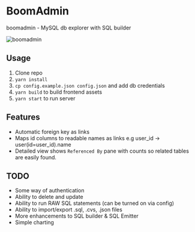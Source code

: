 # BoomAdmin

boomadmin - MySQL db explorer with SQL builder

![boomadmin](https://user-images.githubusercontent.com/1018196/79173102-755b0380-7dab-11ea-8a31-fa0f58d4dcb9.gif)

## Usage

1.  Clone repo
2.  `yarn install`
3.  `cp config.example.json config.json` and add db credentials
4.  `yarn build` to build frontend assets
5.  `yarn start` to run server

## Features

- Automatic foreign key as links
- Maps id columns to readable names as links e.g user_id -> user(id=user_id).name
- Detailed view shows `Referenced By` pane with counts so related tables are easily found.

## TODO

- Some way of authentication
- Ability to delete and update
- Ability to run RAW SQL statements (can be turned on via config)
- Ability to import/export .sql, .cvs, .json files
- More enhancements to SQL builder & SQL Emitter
- Simple charting

